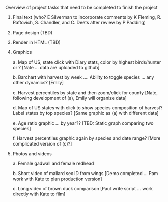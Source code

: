 Overview of project tasks that need to be completed to finish the project

1. Final text (who? E Silverman to incorporate comments by K Fleming, R. Raftovich, S. Chandler, and C. Deets after review by P Padding)
2. Page design (TBD)
3. Render in HTML (TBD)
4. Graphics

	  a. Map of US, state click with Diary stats, color by highest birds/hunter or ? [Nate ... data are uploaded to github]
  
    b. Barchart with harvest by week …. Ability to toggle species … any other dynamics? [Emily]
  
    c. Harvest percentiles by state and then zoom/click for county [Nate, following development of (a), Emily will organize data]
  
    d. Map of US states with click to show species composition of harvest? Label states by top species? [Same graphic as (a) with different data]
  
    e. Age ratio graphic … by year?? [TBD: Static graph comparing two species]
  
    f. Harvest percentiles graphic again by species and date range? [More complicated version of (c)?]  
  
 5. Photos and videos
 
    a. Female gadwall and female redhead
    
    b. Short video of mallard sex ID from wings [Demo completed ... Pam work with Kate to plan production version]
    
    c. Long video of brown duck comparison [Paul write script ... work directly with Kate to film]

